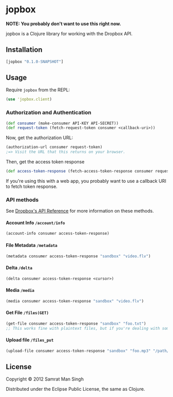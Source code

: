 jopbox
========

**NOTE: You probably don't want to use this right now.**

jopbox is a Clojure library for working with the Dropbox API.

## Installation

```clojure
[jopbox "0.1.0-SNAPSHOT"]
```

## Usage

Require `jopbox` from the REPL:

```clojure
(use 'jopbox.client)
```

### Authorization and Authentication

```clojure
(def consumer (make-consumer API-KEY API-SECRET))
(def request-token (fetch-request-token consumer <callback-uri>))
```

Now, get the authorization URL:

```clojure
(authorization-url consumer request-token)
;=> Visit the URL that this returns on your browser.
```

Then, get the access token response

```clojure
(def access-token-response (fetch-access-token-response consumer request-token))
```

If you're using this with a web app, you probably want to use a callback URI to fetch token response.

### API methods

See [Dropbox's API Reference][docs] for more information on these methods.

[docs]: https://www.dropbox.com/developers/reference/api

#### Account Info `/account/info`
```clojure
(account-info consumer access-token-response)
```

#### File Metadata `/metadata`
```clojure
(metadata consumer access-token-response "sandbox" "video.flv")
```

#### Delta `/delta`
```clojure
(delta consumer access-token-response <cursor>)
```

#### Media `/media`
```clojure
(media consumer access-token-response "sandbox" "video.flv")
```

#### Get File `/files(GET)`
```clojure
(get-file consumer access-token-response "sandbox" "foo.txt")
;; This works fine with plaintext files, but if you're dealing with something else you probably want to use /media.
```

#### Upload file `/files_put`
```clojure
(upload-file consumer access-token-response "sandbox" "foo.mp3" "/path/to/foo.mp3")
```

## License

Copyright © 2012 Samrat Man Singh

Distributed under the Eclipse Public License, the same as Clojure.
